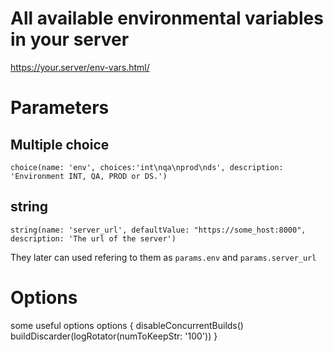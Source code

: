 # All available environmental variables in your server
https://your.server/env-vars.html/

# Parameters 
## Multiple choice
```
choice(name: 'env', choices:'int\nqa\nprod\nds', description: 'Environment INT, QA, PROD or DS.')
```

## string
```
string(name: 'server_url', defaultValue: "https://some_host:8000", description: 'The url of the server')

```
They later can used refering to them as `params.env` and `params.server_url`

# Options
some useful options
    options {
        disableConcurrentBuilds()
        buildDiscarder(logRotator(numToKeepStr: '100'))
    }
